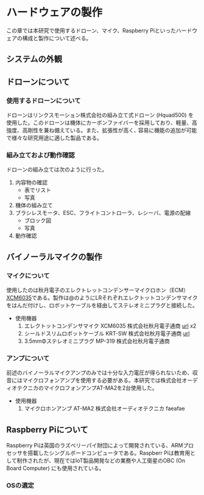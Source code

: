 # ハードウェアの製作

この章では本研究で使用するドローン、マイク、Raspberry Piといったハードウェアの構成と製作について述べる。

## システムの外観


## ドローンについて

### 使用するドローンについて

ドローンはリンクスモーション株式会社の組み立て式ドローン
 (Hquad500) を使用した。このドローンは機体にカーボンファイバーを採用しており、軽量、高強度、高剛性を兼ね備えている。また、拡張性が高く､ 容易に機能の追加が可能で様々な研究用途に適した製品である。

### 組み立ておよび動作確認

ドローンの組み立ては次のように行った。

1. 内容物の確認
   - 表でリスト
   - 写真
2. 機体の組み立て
3. ブラシレスモータ、ESC、フライトコントローラ、レシーバ、電源の配線
   - ブロック図
   - 写真
4. 動作確認


## バイノーラルマイクの製作

### マイクについて

使用したのは秋月電子のエレクトレットコンデンサーマイクロホン（ECM）[XCM6035](http://akizukidenshi.com/catalog/g/gP-08181/)である。製作は@のようにLRそれぞれエレクトットコンデンサマイクをはんだ付けし、ロボットケーブルを経由してステレオミニプラグと接続した。

- 使用機器
   1. エレクトットコンデンサマイク XCM6035 株式会社秋月電子通商 [url](http://akizukidenshi.com/catalog/g/gP-08181/) x2
   2. シールドスリムロボットケーブル KRT-SW 株式会社秋月電子通商 [url](http://akizukidenshi.com/catalog/g/gP-07457/)
   3. 3.5mmΦステレオミニプラグ MP-319 株式会社秋月電子通商

### アンプについて

前述のバイノーラルマイクアンプのみでは十分な入力電圧が得られないため、収音にはマイクロフォンアンプを使用する必要がある。本研究では株式会社オーディオテクニカのマイクロフォンアンプAT-MA2を2台使用した。

- 使用機器
   1. マイクロホンアンプ AT-MA2 株式会社オーディオテクニカ
      faeafae

## Raspberry Piについて

Raspberry Piは英国のラズベリーパイ財団によって開発されている、ARMプロセッサを搭載したシングルボードコンピュータである。Raspberr Piは教育用として制作されたが、現在ではIoT製品開発などの業務や人工衛星のOBC (On Board Computer) にも使用されている。

### OSの選定





